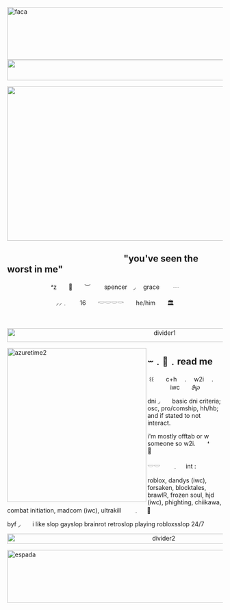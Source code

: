 <img align="right" width="698" height="123" alt="faca" src="https://github.com/user-attachments/assets/b1aafeb1-46d9-4e86-b219-49bd96f345aa" />

<p align="center">
<img width="1280" height="48" alt="divider3" src="https://github.com/user-attachments/assets/f6fb03ec-b0db-4556-9eb9-d73d2542366f" />
<p align="center">
<img width="1310" height="360" alt="azuretime3" src="https://github.com/user-attachments/assets/8cec26ce-4fb0-409d-a0b4-c1b695c3f104" />
</p>


##                 "you've seen the worst in me"

<p align="center">
ᶻz  🧂  ︶   spencer ◞  grace   ┈
<p align="center">
⸝⸝﹒  16  𓎢𓎟𓎟𓎡  he/him  🏛️
</p>

  

<p align="center">
<img width="720" height="32" alt="divider1" src="https://github.com/user-attachments/assets/20a40a9d-884b-4eb3-95d6-65dcb332d1a5" />
</p>





<img align="left" width="325" height="359.5" alt="azuretime2" src="https://github.com/user-attachments/assets/56434dc1-2baa-4609-9655-3b43bc1b0114" /> 

## ⏖﹒🎹﹒read me

<p align="center">
꒰꒰  c+h  .  w2i  .  iwc  𝜗℘
</p>

dni ◞  basic dni criteria; osc, pro/comship, hh/hb; and if stated to not interact.

i'm mostly offtab or w someone so w2i.  ❛  🐚

𓎟𓎟  ﹒  int  :

roblox, dandys (iwc), forsaken, blocktales, brawlR, frozen soul, hjd (iwc), phighting, chiikawa,
combat initiation, madcom (iwc), ultrakill  ﹒  🎹


byf ◞  i like slop gayslop brainrot retroslop playing robloxsslop 24/7


<p align="center">
<img width="716" height="24" alt="divider2" src="https://github.com/user-attachments/assets/6d54bc64-0fd8-4a3c-b6a8-593ae1d2ffb5" />
</p>

<img align="left" width="698" height="123" alt="espada" src="https://github.com/user-attachments/assets/f7d4bd6e-09b1-49a0-bc3a-cfc8213931f8" />

